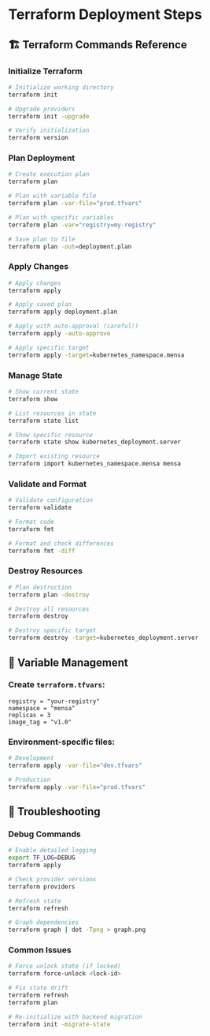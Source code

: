 # Terraform Deployment Steps

## 🏗️ Terraform Commands Reference

### Initialize Terraform
```bash
# Initialize working directory
terraform init

# Upgrade providers
terraform init -upgrade

# Verify initialization
terraform version
```

### Plan Deployment
```bash
# Create execution plan
terraform plan

# Plan with variable file
terraform plan -var-file="prod.tfvars"

# Plan with specific variables
terraform plan -var="registry=my-registry"

# Save plan to file
terraform plan -out=deployment.plan
```

### Apply Changes
```bash
# Apply changes
terraform apply

# Apply saved plan
terraform apply deployment.plan

# Apply with auto-approval (careful!)
terraform apply -auto-approve

# Apply specific target
terraform apply -target=kubernetes_namespace.mensa
```

### Manage State
```bash
# Show current state
terraform show

# List resources in state
terraform state list

# Show specific resource
terraform state show kubernetes_deployment.server

# Import existing resource
terraform import kubernetes_namespace.mensa mensa
```

### Validate and Format
```bash
# Validate configuration
terraform validate

# Format code
terraform fmt

# Format and check differences
terraform fmt -diff
```

### Destroy Resources
```bash
# Plan destruction
terraform plan -destroy

# Destroy all resources
terraform destroy

# Destroy specific target
terraform destroy -target=kubernetes_deployment.server
```

## 📝 Variable Management

### Create `terraform.tfvars`:
```hcl
registry = "your-registry"
namespace = "mensa"
replicas = 3
image_tag = "v1.0"
```

### Environment-specific files:
```bash
# Development
terraform apply -var-file="dev.tfvars"

# Production  
terraform apply -var-file="prod.tfvars"
```

## 🔧 Troubleshooting

### Debug Commands
```bash
# Enable detailed logging
export TF_LOG=DEBUG
terraform apply

# Check provider versions
terraform providers

# Refresh state
terraform refresh

# Graph dependencies
terraform graph | dot -Tpng > graph.png
```

### Common Issues
```bash
# Force unlock state (if locked)
terraform force-unlock <lock-id>

# Fix state drift
terraform refresh
terraform plan

# Re-initialize with backend migration
terraform init -migrate-state
```
